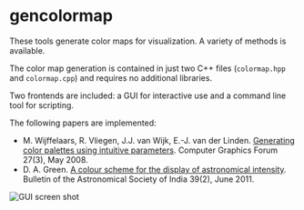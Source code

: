 # gencolormap

These tools generate color maps for visualization.
A variety of methods is available.

The color map generation is contained in just two C++ files (`colormap.hpp` and
`colormap.cpp`) and requires no additional libraries.

Two frontends are included: a GUI for interactive use and a command line tool
for scripting.

The following papers are implemented:
* M. Wijffelaars, R. Vliegen, J.J. van Wijk, E.-J. van der Linden.
  [Generating color palettes using intuitive parameters](http://dx.doi.org/10.1111/j.1467-8659.2008.01203.x).
  Computer Graphics Forum 27(3), May 2008.
* D. A. Green.
  [A colour scheme for the display of astronomical intensity](http://www.mrao.cam.ac.uk/~dag/CUBEHELIX/).
  Bulletin of the Astronomical Society of India 39(2), June 2011.

![GUI screen shot](https://raw.githubusercontent.com/marlam/gencolormap/master/screenshot.png)
